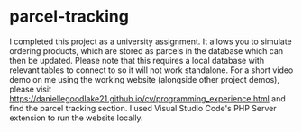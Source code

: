 # parcel-tracking
I completed this project as a university assignment.
It allows you to simulate ordering products, which are stored as parcels in the database which can then be updated.
Please note that this requires a local database with relevant tables to connect to so it will not work standalone. For a short video demo on me using the working website (alongside other project demos), please visit https://daniellegoodlake21.github.io/cv/programming_experience.html and find the parcel tracking section.
I used Visual Studio Code's PHP Server extension to run the website locally.
